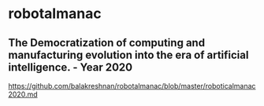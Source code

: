 # robotalmanac

## The Democratization of computing and manufacturing evolution into the era of artificial intelligence. - Year 2020

https://github.com/balakreshnan/robotalmanac/blob/master/roboticalmanac2020.md

